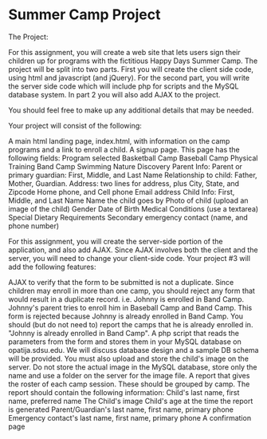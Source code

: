 # Summer Camp Project

The Project:

For this assignment, you will create a web site that lets users sign their children up for programs with the fictitious Happy Days Summer Camp. The project will be split into two parts. First you will create the client side code, using html and javascript (and jQuery). For the second part, you will write the server side code which will include php for scripts and the MySQL database system. In part 2 you will also add AJAX to the project.

You should feel free to make up any additional details that may be needed.

Your project will consist of the following:

A main html landing page, index.html, with information on the camp programs and a link to enroll a child.
A signup page. This page has the following fields:
Program selected
Basketball Camp
Baseball Camp
Physical Training
Band Camp
Swimming
Nature Discovery
Parent Info:
Parent or primary guardian: First, Middle, and Last Name
Relationship to child: Father, Mother, Guardian.
Address: two lines for address, plus City, State, and Zipcode
Home phone, and Cell phone
Email address
Child Info:
First, Middle, and Last Name
Name the child goes by
Photo of child (upload an image of the child)
Gender
Date of Birth
Medical Conditions (use a textarea)
Special Dietary Requirements
Secondary emergency contact (name, and phone number)


For this assignment, you will create the server-side portion of the application, and also add AJAX. Since AJAX involves both the client and the server, you will need to change your client-side code. Your project #3 will add the following features:

AJAX to verify that the form to be submitted is not a duplicate. Since children may enroll in more than one camp, you should reject any form that would result in a duplicate record. i.e. Johnny is enrolled in Band Camp. Johnny's parent tries to enroll him in Baseball Camp and Band Camp. This form is rejected because Johnny is already enrolled in Band Camp. You should (but do not need to) report the camps that he is already enrolled in. "Johnny is already enrolled in Band Camp".
A php script that reads the parameters from the form and stores them in your MySQL database on opatija.sdsu.edu. We will discuss database design and a sample DB schema will be provided.
You must also upload and store the child's image on the server. Do not store the actual image in the MySQL database, store only the name and use a folder on the server for the image file.
A report that gives the roster of each camp session. These should be grouped by camp. The report should contain the following information:
Child's last name, first name, preferred name
The Child's image
Child's age at the time the report is generated
Parent/Guardian's last name, first name, primary phone
Emergency contact's last name, first name, primary phone
A confirmation page
